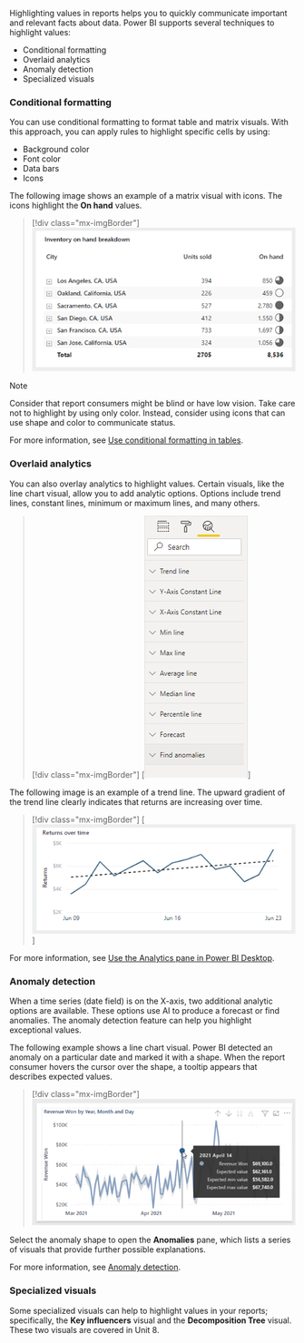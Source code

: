 Highlighting values in reports helps you to quickly communicate important and relevant facts about data. Power BI supports several techniques to highlight values:

- Conditional formatting
- Overlaid analytics
- Anomaly detection
- Specialized visuals

### Conditional formatting

You can use conditional formatting to format table and matrix visuals. With this approach, you can apply rules to highlight specific cells by using:

- Background color
- Font color
- Data bars
- Icons

The following image shows an example of a matrix visual with icons. The icons highlight the **On hand** values.

> [!div class="mx-imgBorder"]
> [![Image shows a matrix visual titled \"Inventory on hand breakdown\". The On hand column includes various city values. A circular icon indicates highest and lowest values. An empty circle represents the lowest value; a filled circle represents the highest value.](../media/conditional-formatting-icons.png)](../media/conditional-formatting-icons.png#lightbox)

> [!NOTE]
> Consider that report consumers might be blind or have low vision. Take care not to highlight by using only color. Instead, consider using icons that can use shape and color to communicate status.

For more information, see [Use conditional formatting in tables](/power-bi/create-reports/desktop-conditional-table-formatting).

### Overlaid analytics

You can also overlay analytics to highlight values. Certain visuals, like the line chart visual, allow you to add analytic options. Options include trend lines, constant lines, minimum or maximum lines, and many others.

> [!div class="mx-imgBorder"]
> [![Image shows the Analytics pane. Sections include Trend line, and many other line types.](../media/overlaid-analytics-pane.png)]

The following image is an example of a trend line. The upward gradient of the trend line clearly indicates that returns are increasing over time.

> [!div class="mx-imgBorder"]
> [![Image shows a line chart titled Returns over time. The time series is for returns made during the month of June . An overlaid trend line that is a dashed line indicates that returns are increasing over time.](../media/overlaid-analytics-trend.png)]

For more information, see [Use the Analytics pane in Power BI Desktop](/power-bi/transform-model/desktop-analytics-pane).

### Anomaly detection

When a time series (date field) is on the X-axis, two additional analytic options are available. These options use AI to produce a forecast or find anomalies. The anomaly detection feature can help you highlight exceptional values.

The following example shows a line chart visual. Power BI detected an anomaly on a particular date and marked it with a shape. When the report consumer hovers the cursor over the shape, a tooltip appears that describes expected values.

> [!div class="mx-imgBorder"]
> [![Graphical user interface Description automatically generated.](../media/find-anomalies.png)](../media/find-anomalies.png#lightbox)

Select the anomaly shape to open the **Anomalies** pane, which lists a series of visuals that provide further possible explanations.

For more information, see [Anomaly detection](/power-bi/visuals/power-bi-visualization-anomaly-detection).

### Specialized visuals

Some specialized visuals can help to highlight values in your reports; specifically, the **Key influencers** visual and the **Decomposition Tree** visual. These two visuals are covered in Unit 8.
